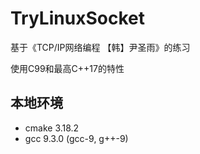 # TryLinuxSocket

基于《TCP/IP网络编程 【韩】尹圣雨》的练习

使用C99和最高C++17的特性

## 本地环境
* cmake 3.18.2
* gcc 9.3.0 (gcc-9, g++-9)